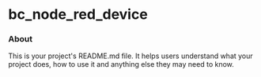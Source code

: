 bc_node_red_device
==================

### About

This is your project's README.md file. It helps users understand what your
project does, how to use it and anything else they may need to know.